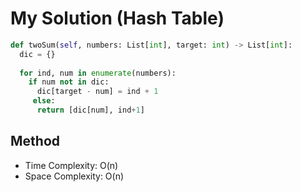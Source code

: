 # My Solution (Hash Table)
```Python
def twoSum(self, numbers: List[int], target: int) -> List[int]:
  dic = {}
  
  for ind, num in enumerate(numbers):
    if num not in dic:
      dic[target - num] = ind + 1
     else:
      return [dic[num], ind+1]
```

## Method
- Time Complexity: O(n)
- Space Complexity: O(n)
